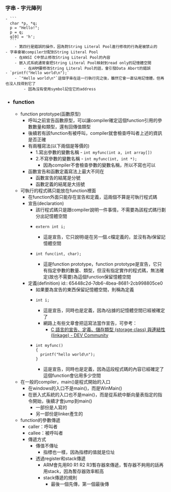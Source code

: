 ### 字串 - 字元陣列
	- ```
	  char *p, *q;
	  p = "Hello!";
	  p = q;
	  q[0] = 'h';
	  ```
		- 第四行是錯誤的操作，因為對String Literal Pool進行修改的行為是被禁止的
	- 字串會被compiler分配到String Literal Pool
		- 在ANSI C中禁止修改String Literal Pool的內容
		- 嵌入式系統通常會把String Literal Pool映射到read only的記憶體空間
			- 在ARM要修改String Literal Pool的話，會引發Data Abort的錯誤
	- `printf("Hello world\n");`
		- `"Hello world\n"`這個字串在這一行執行完之後，雖然它會一直佔用記憶體，但再也沒人找得到它了
			- 因為沒有使用symbol記住它的address
- ### function
	- function prototype(函數原型)
		- 呼叫之前宣告函數原型，可以讓compiler確定這個function引用的參數數量和類型，還有回傳值類型
		- 後續若有該function有被呼叫，compiler就會檢查呼叫者上述的資訊是否正確
		- 有兩種寫法(以下兩個是等價的)
			- 1.寫出參數的變數名稱 - `int myfunc(int a, int array[])`
			- 2.不寫參數的變數名稱 - `int myfunc(int, int *);`
				- 因為compiler不會檢查參數的變數名稱，所以不寫也可以
		- 函數宣告和函數定義寫法上最大不同在
			- 函數宣告的結尾是分號
			- 函數定義的結尾是大括號
	- 可執行的程式碼只能放在function裡面
		- 在function外面只能存在宣告和定義，這兩個不算是可執行程式碼
		- 宣告(declaration)
			- 該行程式碼只是跟compiler說明一件事情，不需要為該程式碼行劃分出記憶體空間
			- ```
			  extern int i;
			  ```
				- 這是宣告，它只說明i是在另一個.c檔定義的，並沒有為i保留記憶體空間
			- ```
			  int func(int, char);
			  ```
				- 這是function prototype，function prototype是宣告，它只有指定參數的數量、類型，但沒有指定實作的程式碼，無法確定(故也不需要)為這個function保留憶體空間
		- 定義(definition)
		  id:: 65448c2d-7db6-4bea-8681-2cb998805ce0
			- 如果要為宣告的東西保留記憶體空間，則稱為定義
			- ```
			  int i;
			  ```
				- 這是宣告，同時也是定義，因為i佔據的記憶體空間已經被確定了
				- 網路上有些文章會把這寫法當作宣告，可參考：
					- [C 語言的宣告、定義、儲存類型 (storage class) 與連結性 (linkage) - DEV Community](https://dev.to/codemee/c-yu-yan-de-xuan-gao-ding-yi-chu-cun-lei-xing-storage-class-yu-lian-jie-xing-linkage-4p1d)
			- ```
			  int myfunc()
			  {
			  	printf("hello world\n");
			  }
			  ```
				- 這是宣告，同時也是定義，因為這段程式碼的內容已經確定了這個function會佔用多少空間
	- 在一般的compiler，main()是程式開始的入口
		- 在windows的入口不是main()，而是WinMain()
		- 在嵌入式系統的入口也不是main()，而是從系統中斷向量表指定的指令開始，後續才會jump到main()
			- 一部份是人寫的
			- 另一部份是linker產生的
	- function的參數傳遞
		- caller：呼叫者
		- callee：被呼叫者
		- 傳遞方式
			- 傳值不傳址
				- 指標也一樣，因為指標的值就是位址
			- 透過register和stack傳遞
				- ARM會先用R0 R1 R2 R3暫存器來傳遞，暫存器不夠用的話再用stack，因為暫存器效率較高
				- stack傳遞的規則
					- 最後一個先傳，第一個最後傳
